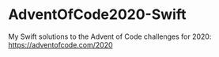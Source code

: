 # AdventOfCode2020-Swift

My Swift solutions to the Advent of Code challenges for 2020: https://adventofcode.com/2020
